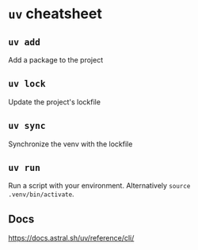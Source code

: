 # `uv` cheatsheet

## `uv add`

Add a package to the project

## `uv lock`

Update the project's lockfile

## `uv sync`

Synchronize the venv with the lockfile

## `uv run`

Run a script with your environment. Alternatively `source .venv/bin/activate`.


## Docs

https://docs.astral.sh/uv/reference/cli/